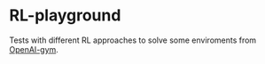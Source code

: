 # RL-playground
Tests with different RL approaches to solve some enviroments from [OpenAI-gym](https://gym.openai.com/). 
